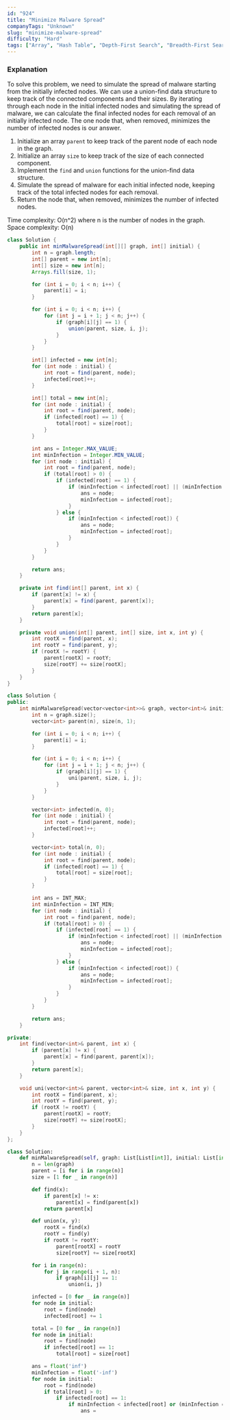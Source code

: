 ```yaml
---
id: "924"
title: "Minimize Malware Spread"
companyTags: "Unknown"
slug: "minimize-malware-spread"
difficulty: "Hard"
tags: ["Array", "Hash Table", "Depth-First Search", "Breadth-First Search", "Union Find", "Graph"]
---
```


### Explanation

To solve this problem, we need to simulate the spread of malware starting from the initially infected nodes. We can use a union-find data structure to keep track of the connected components and their sizes. By iterating through each node in the initial infected nodes and simulating the spread of malware, we can calculate the final infected nodes for each removal of an initially infected node. The one node that, when removed, minimizes the number of infected nodes is our answer.

1. Initialize an array `parent` to keep track of the parent node of each node in the graph.
2. Initialize an array `size` to keep track of the size of each connected component.
3. Implement the `find` and `union` functions for the union-find data structure.
4. Simulate the spread of malware for each initial infected node, keeping track of the total infected nodes for each removal.
5. Return the node that, when removed, minimizes the number of infected nodes.

Time complexity: O(n^2) where n is the number of nodes in the graph.
Space complexity: O(n)
```java
class Solution {
    public int minMalwareSpread(int[][] graph, int[] initial) {
        int n = graph.length;
        int[] parent = new int[n];
        int[] size = new int[n];
        Arrays.fill(size, 1);

        for (int i = 0; i < n; i++) {
            parent[i] = i;
        }

        for (int i = 0; i < n; i++) {
            for (int j = i + 1; j < n; j++) {
                if (graph[i][j] == 1) {
                    union(parent, size, i, j);
                }
            }
        }

        int[] infected = new int[n];
        for (int node : initial) {
            int root = find(parent, node);
            infected[root]++;
        }

        int[] total = new int[n];
        for (int node : initial) {
            int root = find(parent, node);
            if (infected[root] == 1) {
                total[root] = size[root];
            }
        }

        int ans = Integer.MAX_VALUE;
        int minInfection = Integer.MIN_VALUE;
        for (int node : initial) {
            int root = find(parent, node);
            if (total[root] > 0) {
                if (infected[root] == 1) {
                    if (minInfection < infected[root] || (minInfection == infected[root] && node < ans)) {
                        ans = node;
                        minInfection = infected[root];
                    }
                } else {
                    if (minInfection < infected[root]) {
                        ans = node;
                        minInfection = infected[root];
                    }
                }
            }
        }

        return ans;
    }

    private int find(int[] parent, int x) {
        if (parent[x] != x) {
            parent[x] = find(parent, parent[x]);
        }
        return parent[x];
    }

    private void union(int[] parent, int[] size, int x, int y) {
        int rootX = find(parent, x);
        int rootY = find(parent, y);
        if (rootX != rootY) {
            parent[rootX] = rootY;
            size[rootY] += size[rootX];
        }
    }
}
```

```cpp
class Solution {
public:
    int minMalwareSpread(vector<vector<int>>& graph, vector<int>& initial) {
        int n = graph.size();
        vector<int> parent(n), size(n, 1);

        for (int i = 0; i < n; i++) {
            parent[i] = i;
        }

        for (int i = 0; i < n; i++) {
            for (int j = i + 1; j < n; j++) {
                if (graph[i][j] == 1) {
                    uni(parent, size, i, j);
                }
            }
        }

        vector<int> infected(n, 0);
        for (int node : initial) {
            int root = find(parent, node);
            infected[root]++;
        }

        vector<int> total(n, 0);
        for (int node : initial) {
            int root = find(parent, node);
            if (infected[root] == 1) {
                total[root] = size[root];
            }
        }

        int ans = INT_MAX;
        int minInfection = INT_MIN;
        for (int node : initial) {
            int root = find(parent, node);
            if (total[root] > 0) {
                if (infected[root] == 1) {
                    if (minInfection < infected[root] || (minInfection == infected[root] && node < ans)) {
                        ans = node;
                        minInfection = infected[root];
                    }
                } else {
                    if (minInfection < infected[root]) {
                        ans = node;
                        minInfection = infected[root];
                    }
                }
            }
        }

        return ans;
    }

private:
    int find(vector<int>& parent, int x) {
        if (parent[x] != x) {
            parent[x] = find(parent, parent[x]);
        }
        return parent[x];
    }

    void uni(vector<int>& parent, vector<int>& size, int x, int y) {
        int rootX = find(parent, x);
        int rootY = find(parent, y);
        if (rootX != rootY) {
            parent[rootX] = rootY;
            size[rootY] += size[rootX];
        }
    }
};
```

```python
class Solution:
    def minMalwareSpread(self, graph: List[List[int]], initial: List[int]) -> int:
        n = len(graph)
        parent = [i for i in range(n)]
        size = [1 for _ in range(n)]

        def find(x):
            if parent[x] != x:
                parent[x] = find(parent[x])
            return parent[x]

        def union(x, y):
            rootX = find(x)
            rootY = find(y)
            if rootX != rootY:
                parent[rootX] = rootY
                size[rootY] += size[rootX]

        for i in range(n):
            for j in range(i + 1, n):
                if graph[i][j] == 1:
                    union(i, j)

        infected = [0 for _ in range(n)]
        for node in initial:
            root = find(node)
            infected[root] += 1

        total = [0 for _ in range(n)]
        for node in initial:
            root = find(node)
            if infected[root] == 1:
                total[root] = size[root]

        ans = float('inf')
        minInfection = float('-inf')
        for node in initial:
            root = find(node)
            if total[root] > 0:
                if infected[root] == 1:
                    if minInfection < infected[root] or (minInfection == infected[root] and node < ans):
                        ans =
